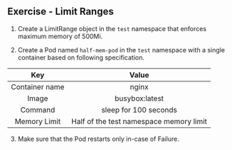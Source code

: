 
## Exercise - Limit Ranges

1. Create a LimitRange object in the `test` namespace that enforces maximum memory of 500Mi.

2. Create a Pod named `half-mem-pod` in the `test` namespace with a single container based on following specification.

|     Key       |                   Value                   |
|:-------------:|:-----------------------------------------:|
| Container name|                 nginx                     |
|     Image     |            busybox:latest                 |
|   Command     |        sleep for 100 seconds              |
| Memory Limit  | Half of the test namespace memory limit   |


3. Make sure that the Pod restarts only in-case of Failure.

